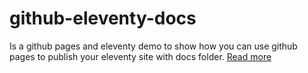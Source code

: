 # github-eleventy-docs
Is a github pages and eleventy demo to show how you can use github pages to publish your eleventy site with docs folder.
[Read more](https://lea-tortay.com/writings/github-pages-eleventy/)
